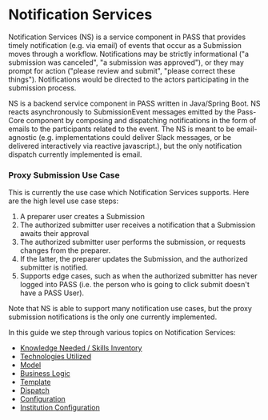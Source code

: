 # Notification Services

Notification Services (NS) is a service component in PASS that provides timely notification (e.g. via email) of events
that occur as a Submission moves through a workflow.  Notifications may be strictly informational ("a submission was
canceled", "a submission was approved"), or they may prompt for action ("please review and submit", "please correct
these things").  Notifications would be directed to the actors participating in the submission process.

NS is a backend service component in PASS written in Java/Spring Boot.  NS reacts asynchronously to SubmissionEvent
messages emitted by the Pass-Core component by composing and dispatching notifications in the form of emails to the
participants related to the event.  The NS is meant to be email-agnostic (e.g. implementations could deliver Slack
messages, or be delivered interactively via reactive javascript.), but the only notification dispatch currently
implemented is email.

### Proxy Submission Use Case
This is currently the use case which Notification Services supports. Here are the high level use case steps:

1. A preparer user creates a Submission
2. The authorized submitter user receives a notification that a Submission awaits their approval
3. The authorized submitter user performs the submission, or requests changes from the preparer.
4. If the latter, the preparer updates the Submission, and the authorized submitter is notified. 
5. Supports edge cases, such as when the authorized submitter has never logged into PASS (i.e. the person who is going to click submit doesn't have a PASS User).

Note that NS is able to support many notification use cases, but the proxy submission notifications is the only one currently implemented.

In this guide we step through various topics on Notification Services:

- [Knowledge Needed / Skills Inventory](./ns-know-need.md)
- [Technologies Utilized](./ns-tech-util.md)
- [Model](./ns-model.md)
- [Business Logic](./ns-business.md)
- [Template](./ns-templates.md)
- [Dispatch](./ns-dispatch.md)
- [Configuration](./ns-configuration.md)
- [Institution Configuration](./ns-new-institution.md)
